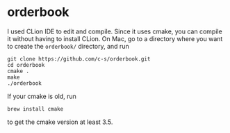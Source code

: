# orderbook

I used CLion IDE to edit and compile. Since it uses cmake, you can compile it without having to install CLion.
On Mac, go to a directory where you want to create the `orderbook/` directory, and run

```
git clone https://github.com/c-s/orderbook.git
cd orderbook
cmake .
make
./orderbook
```
If your cmake is old, run

```
brew install cmake
```
to get the cmake version at least 3.5.

